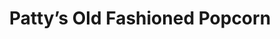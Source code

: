 ---
title: "Patty’s Old Fashioned Popcorn"
url: /cincinnati/pattys-old-fashioned-popcorn/
shop: Süßwaren
---